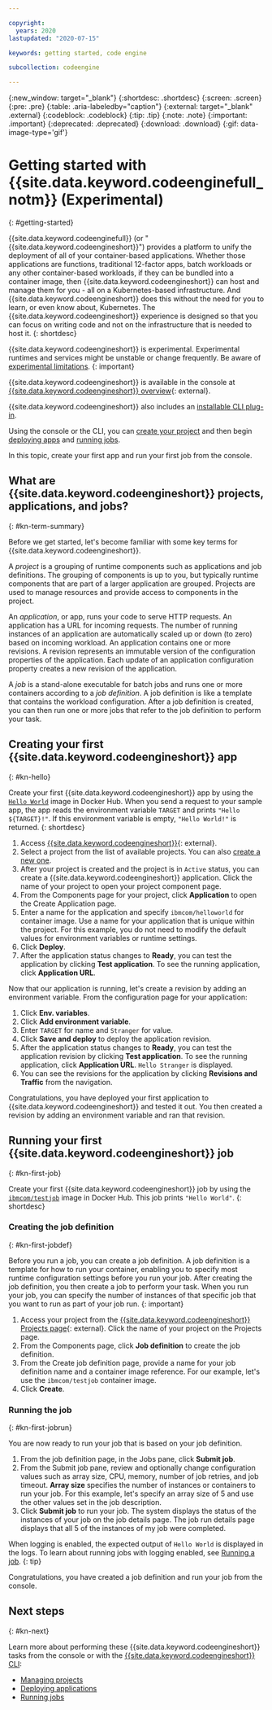 ```yaml
---

copyright:
  years: 2020
lastupdated: "2020-07-15"

keywords: getting started, code engine

subcollection: codeengine

---
```


{:new_window: target="_blank"}
{:shortdesc: .shortdesc}
{:screen: .screen}
{:pre: .pre}
{:table: .aria-labeledby="caption"}
{:external: target="_blank" .external}
{:codeblock: .codeblock}
{:tip: .tip}
{:note: .note}
{:important: .important}
{:deprecated: .deprecated}
{:download: .download}
{:gif: data-image-type='gif'}

# Getting started with {{site.data.keyword.codeenginefull_notm}} (Experimental)
{: #getting-started}

{{site.data.keyword.codeenginefull}} (or "{{site.data.keyword.codeengineshort}}") provides a platform to unify the deployment of all of your container-based applications. Whether those applications are functions, traditional 12-factor apps, batch workloads or any other container-based workloads, if they can be bundled into a container image, then {{site.data.keyword.codeengineshort}} can host and manage them for you - all on a Kubernetes-based infrastructure. And {{site.data.keyword.codeengineshort}} does this without the need for you to learn, or even know about, Kubernetes. The {{site.data.keyword.codeengineshort}} experience is designed so that you can focus on writing code and not on the infrastructure that is needed to host it.
{: shortdesc}

{{site.data.keyword.codeengineshort}} is experimental. Experimental runtimes and services might be unstable or change frequently. Be aware of [experimental limitations](/docs/codeengine?topic=codeengine-kn-limits#kn-limits_experimental).
{: important}

{{site.data.keyword.codeengineshort}} is available in the console at [{{site.data.keyword.codeengineshort}} overview](https://cloud.ibm.com/knative/overview){: external}. 

{{site.data.keyword.codeengineshort}} also includes an [installable CLI plug-in](/docs/codeengine?topic=codeengine-kn-install-cli). 

Using the console or the CLI, you can [create your project](/docs/codeengine?topic=codeengine-manage-project) and then begin [deploying apps](/docs/codeengine?topic=codeengine-application-workloads) and [running jobs](/docs/codeengine?topic=codeengine-kn-job-deploy).

In this topic, create your first app and run your first job from the console.



## What are {{site.data.keyword.codeengineshort}} projects, applications, and jobs?
{: #kn-term-summary}

Before we get started, let's become familiar with some key terms for {{site.data.keyword.codeengineshort}}. 

A *project* is a grouping of runtime components such as applications and job definitions. The grouping of components is up to you, but typically runtime components that are part of a larger application are grouped. Projects are used to manage resources and provide access to components in the project. 

An *application*, or app, runs your code to serve HTTP requests. An application has a URL for incoming requests. The number of running instances of an application are automatically scaled up or down (to zero) based on incoming workload. An application contains one or more revisions. A revision represents an immutable version of the configuration properties of the application. Each update of an application configuration property creates a new revision of the application.

A *job* is a stand-alone executable for batch jobs and runs one or more containers according to a *job definition*.  A job definition is like a template that contains the workload configuration. After a job definition is created, you can then run one or more jobs that refer to the job definition to perform your task. 

## Creating your first {{site.data.keyword.codeengineshort}} app
{: #kn-hello}

Create your first {{site.data.keyword.codeengineshort}} app by using the [`Hello World`](https://hub.docker.com/r/ibmcom/helloworld) image in Docker Hub. When you send a request to your sample app, the app reads the environment variable `TARGET` and prints `"Hello ${TARGET}!"`. If this environment variable is empty, `"Hello World!"` is returned.
{: shortdesc}

1. Access [{{site.data.keyword.codeengineshort}}](https://cloud.ibm.com/knative/overview){: external}.
2. Select a project from the list of available projects. You can also [create a new one](/docs/codeengine?topic=codeengine-manage-project#create-a-project). 
3. After your project is created and the project is in `Active` status, you can create a {{site.data.keyword.codeengineshort}} application. Click the name of your project to open your project component page.
4. From the Components page for your project, click **Application** to open the Create Application page.
5. Enter a name for the application and specify `ibmcom/helloworld` for container image. Use a name for your application that is unique within the project. For this example, you do not need to modify the default values for environment variables or runtime settings.
6. Click **Deploy**. 
7. After the application status changes to **Ready**, you can test the application by clicking **Test application**. To see the running application, click **Application URL**.  

Now that our application is running, let's create a revision by adding an environment variable. From the configuration page for your application: 
1. Click **Env. variables**.
2. Click **Add environment variable**.
3. Enter `TARGET` for name and `Stranger` for value. 
4. Click **Save and deploy** to deploy the application revision. 
5. After the application status changes to **Ready**, you can test the application revision by clicking **Test application**. To see the running application, click **Application URL**. `Hello Stranger` is displayed.
6. You can see the revisions for the application by clicking **Revisions and Traffic** from the navigation. 

Congratulations, you have deployed your first application to {{site.data.keyword.codeengineshort}} and tested it out. You then created a revision by adding an environment variable and ran that revision. 

## Running your first {{site.data.keyword.codeengineshort}} job
{: #kn-first-job}

Create your first {{site.data.keyword.codeengineshort}} job by using the [`ibmcom/testjob`](https://hub.docker.com/r/ibmcom/testjob) image in Docker Hub. This job prints `"Hello World"`. 
{: shortdesc}

### Creating the job definition
{: #kn-first-jobdef}

Before you run a job, you can create a job definition. A job definition is a template for how to run your container, enabling you to specify most runtime configuration settings before you run your job. After creating the job definition, you then create a job to perform your task.  When you run your job, you can specify the number of instances of that specific job that you want to run as part of your job run.
{: important}

1. Access your project from the [{{site.data.keyword.codeengineshort}} Projects page](https://cloud.ibm.com/knative/projects){: external}. Click the name of your project on the Projects page. 
2. From the Components page, click **Job definition** to create the job definition. 
3. From the Create job definition page, provide a name for your job definition name and a container image reference. For our example, let's use the `ibmcom/testjob` container image. 
4. Click **Create**. 

### Running the job 
{: #kn-first-jobrun}

You are now ready to run your job that is based on your job definition.

1. From the job definition page, in the Jobs pane, click **Submit job**. 
2. From the Submit job pane, review and optionally change configuration values such as array size, CPU, memory, number of job retries, and job timeout. **Array size** specifies the number of instances or containers to run your job. For this example, let's specify an array size of 5 and use the other values set in the job description.
3. Click **Submit job** to run your job. The system displays the status of the instances of your job on the job details page. The job run details page displays that all 5 of the instances of my job were completed. 

When logging is enabled, the expected output of `Hello World` is displayed in the logs. To learn about running jobs with logging enabled, see [Running a job](/docs/codeengine?topic=codeengine-kn-job-deploy). 
{: tip}

Congratulations, you have created a job definition and run your job from the console. 

## Next steps
{: #kn-next}

Learn more about performing these {{site.data.keyword.codeengineshort}} tasks from the console or with the [{{site.data.keyword.codeengineshort}} CLI](/docs/codeengine?topic=codeengine-kn-install-cli):
- [Managing projects](/docs/codeengine?topic=codeengine-manage-project)
- [Deploying applications](/docs/codeengine?topic=codeengine-application-workloads)
- [Running jobs](/docs/codeengine?topic=codeengine-kn-job-deploy)
